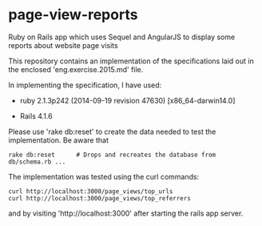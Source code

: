 # page-view-reports
Ruby on Rails app which uses Sequel and AngularJS to display some reports about website page visits

This repository contains an implementation of the specifications laid out
in the enclosed 'eng.exercise.2015.md' file.

In implementing the specification, I have used:

  - ruby 2.1.3p242 (2014-09-19 revision 47630) [x86_64-darwin14.0]

  - Rails 4.1.6

Please use 'rake db:reset' to create the data needed to test the
implementation. Be aware that

    rake db:reset      # Drops and recreates the database from db/schema.rb ...

The implementation was tested using the curl commands:

    curl http://localhost:3000/page_views/top_urls
    curl http://localhost:3000/page_views/top_referrers

and by visiting 'http://localhost:3000' after starting the rails app server.
